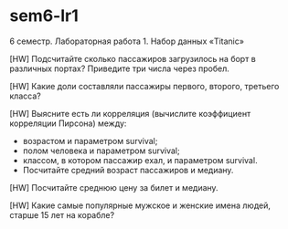 # sem6-lr1
6 семестр. Лабораторная работа 1. Набор данных «Titanic»

[HW] Подсчитайте сколько пассажиров загрузилось на борт в различных портах? Приведите три числа через пробел.

[HW] Какие доли составляли пассажиры первого, второго, третьего класса?

[HW] Выясните есть ли корреляция (вычислите коэффициент корреляции Пирсона) между:
- возрастом и параметром survival;
- полом человека и параметром survival;
- классом, в котором пассажир ехал, и параметром survival.
- Посчитайте средний возраст пассажиров и медиану.

[HW] Посчитайте среднюю цену за билет и медиану.

[HW] Какие самые популярные мужское и женские имена людей, старше 15 лет на корабле?
